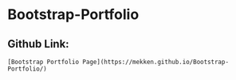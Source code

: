 # Bootstrap-Portfolio

## Github Link:
    [Bootstrap Portfolio Page](https://mekken.github.io/Bootstrap-Portfolio/)
